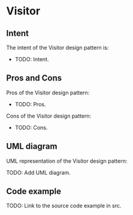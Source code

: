 # Visitor

## Intent

The intent of the Visitor design pattern is:

- TODO: Intent.

## Pros and Cons

Pros of the Visitor design pattern:

- TODO: Pros.

Cons of the Visitor design pattern:

- TODO: Cons.

## UML diagram

UML representation of the Visitor design pattern:

TODO: Add UML diagram.

## Code example

TODO: Link to the source code example in src.
